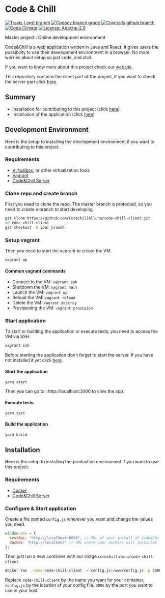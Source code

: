 # Code & Chill
[![Travis (.org) branch](https://img.shields.io/travis/CodeChillAlluna/code-chill-client/master.svg?style=for-the-badge)](https://travis-ci.org/CodeChillAlluna/code-chill-client) [![Codacy branch grade](https://img.shields.io/codacy/grade/43a38b1824344b8fb5496798cac09162/master.svg?style=for-the-badge)](https://app.codacy.com/project/Lulu300/code-chill-client/dashboard) [![Coveralls github branch](https://img.shields.io/coveralls/github/CodeChillAlluna/code-chill-client/master.svg?style=for-the-badge)](https://coveralls.io/github/CodeChillAlluna/code-chill-client) [![Code Climate](https://img.shields.io/codeclimate/maintainability/CodeChillAlluna/code-chill-client.svg?style=for-the-badge)](https://codeclimate.com/github/CodeChillAlluna/code-chill-client) [![License: Apache-2.0](https://img.shields.io/badge/License-Apache%202.0-blue.svg?style=for-the-badge)](https://opensource.org/licenses/Apache-2.0)

Master project : Online development environment

Code&Chill is a web application written in Java and React. It gives users the possibility to use their development environment in a browser. No more worries about setup so just code, and chill.

If you want to know more about this project check our [website](https://codechillalluna.github.io/code-chill/).

This repository contains the client part of the project, if you want to check the server part click [here](https://github.com/CodeChillAlluna/code-chill-server).



## Summary

- Installation for contributing to this project (click [here](#development-environment))
- Installation of the application (click [here](#installation))



## Development Environment

Here is the setup to installing the development environment if you want to contributing to this project.

### Requirements

- [Virtualbox](https://www.virtualbox.org), or other virtualization tools
- [Vagrant](https://www.vagrantup.com)
- [Code&Chill Server](https://github.com/CodeChillAlluna/code-chill-server#development-environment)



### Clone repo and create branch

First you need to clone the repo. The master branch is protected, so you need to create a branch to start developing.

```sh
git clone https://github.com/CodeChillAlluna/code-chill-client.git
cd code-chill-client
git checkout -b your_branch
```



### Setup vagrant

Then you need to start the vagrant to create the VM.

```sh
vagrant up
```

#### Common vagrant commands

- Connect to the VM: `vagrant ssh`
- Shutdown the VM: `vagrant halt`
- Launch the VM: `vagrant up`
- Reload the VM: `vagrant reload`
- Delete the VM: `vagrant destroy`
- Provisioning the VM: `vagrant provision`



### Start application

To start or building the application or execute tests, you need to access the VM via SSH.

```sh
vagrant ssh
```

Before starting the application don't forget to start the server. If you have not installed it yet click [here](https://github.com/CodeChillAlluna/code-chill-server).



#### Start the application

```sh
yarn start
```

Then you can go to : http://localhost:3000 to view the app.



#### Execute tests

```sh
yarn test
```



#### Build the application

```sh
yarn build
```



## Installation 

Here is the setup to installing the production environment if you want to use this project.

### Requirements

- [Docker](https://www.docker.com/)
- [Code&Chill Server](https://github.com/CodeChillAlluna/code-chill-server#installation)



### Configure & Start application

Create a file named `config.js` wherever you want and change the values you need.

```javascript
window.env = {
  restApi: "http://localhost:8080", // URL of your install of Code&Chill Server
  docker: "http://localhost" // URL where your dockers will installed
};
```

Then just run a new container with our image `codechillaluna/code-chill-client`. 

```sh
docker run --name code-chill-client -v config.js:/www/config.js -p 3000:80 codechillaluna/code-chill-client
```

Replace `code-chill-client` by the name you want for your container, `config.js` by the location of your config file, `3000` by the port you want to use in your host.



